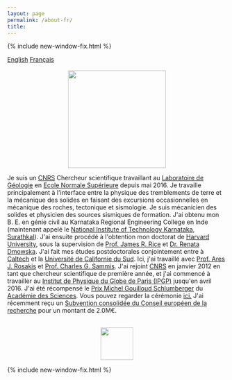 ```yaml
---
layout: page
permalink: /about-fr/
title:
---
```


{% include new-window-fix.html %}
<div class="pagewidth">
<div class="containermisc2">
			<div id="sectionbtnlst2">
			   <a href="{{site.baseurl}}/about/">English</a>
			   <a href="{{site.baseurl}}/about-fr/">Français</a>
			</div>
</div>
<div class="columntxt1" style="width: 100%; text-align:center;">
<br>
<img src="{{site.baseurl}}/images/harsha.jpeg" width="225px"/>
<p style="text-align:left;">
Je suis un <a href="http://www.cnrs.fr/index.html">CNRS</a> Chercheur scientifique travaillant au <a href="http://www.geologie.ens.fr">Laboratoire de Géologie</a> en
<a href="http://www.ens.fr">Ecole Normale Supérieure</a> depuis mai 2016. Je travaille principalement à l'interface entre la physique des tremblements de terre et la mécanique des solides en faisant des excursions occasionnelles en mécanique des roches, tectonique et sismologie.
Je suis mécanicien des solides et physicien des sources sismiques de formation. J'ai obtenu mon B. E. en génie civil au Karnataka Regional Engineering College en Inde (maintenant appelé le
<a href="https://www.nitk.ac.in">National Institute of Technology Karnataka, Surathkal</a>). J'ai ensuite procédé à l'obtention
mon doctorat de <a href="http://www.harvard.edu">Harvard University</a>, sous la supervision de <a href="http://www.seas.harvard.edu/rice">Prof. James R. Rice</a>
 et <a href="http://www.seas.harvard.edu/dmowska">Dr. Renata Dmowska</a>. J'ai fait mes études postdoctorales conjointement entre à
 <a href="http://www.caltech.edu">Caltech</a> et la <a href="http://www.usc.edu">Université de Californie du Sud</a>.
 Ici, j'ai travaillé avec <a href="http://rosakis.caltech.edu">Prof. Ares J. Rosakis</a> et <a href="https://dornsife.usc.edu/cf/faculty-and-staff/faculty.cfm?pid=1003669">Prof. Charles G. Sammis</a>.
J'ai rejoint <a href="http://www.cnrs.fr/index.html">CNRS</a> en janvier 2012 en tant que chercheur scientifique de première année, et j'ai commencé à travailler au
<a href="http://www.ipgp.fr">Institut de Physique du Globe de Paris (IPGP)</a> jusqu'en avril 2016. J'ai été récompensé
le <a href="http://www.academie-sciences.fr/fr/Laureats/laureat-2018-du-prix-michel-gouilloud-schlumberger-harsha-suresh-bhat.html">Prix Michel Gouilloud Schlumberger</a> du <a href="http://www.academie-sciences.fr/fr/">Académie des Sciences</a>.
Vous pouvez regarder la cérémonie <a href="https://www.youtube.com/watch?v=OVaenZ39o_c&amp;t=2s&amp;frags=pl%2Cwn">ici.</a> J'ai récemment reçu un
<a href="https://cordis.europa.eu/project/id/865411">Subvention consolidée du Conseil européen de la recherche</a> pour un montant de 2.0M€.
</p>
<br>
<img src="{{site.baseurl}}/images/combinedlogo.png" height="75px">
</div>  
</div>

{% include new-window-fix.html %}

